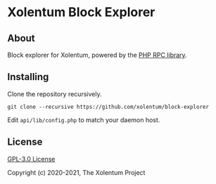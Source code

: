 # Xolentum Block Explorer

## About

Block explorer for Xolentum, powered by the [PHP RPC library](https://github.com/xolentum/php-rpc/). 

## Installing

Clone the repository recursively. 

```
git clone --recursive https://github.com/xolentum/block-explorer
```

Edit `api/lib/config.php` to match your daemon host. 

## License

[GPL-3.0 License](https://github.com/xolentum/block-explorer/blob/master/LICENSE)

Copyright (c) 2020-2021, The Xolentum Project
